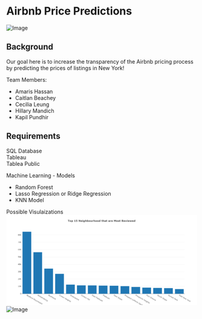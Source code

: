 # Airbnb Price Predictions

![Image](https://slack-imgs.com/?c=1&o1=ro&url=https%3A%2F%2Fwww.newyorkhotels.org%2F%2Fimg_new%2Ftop_banner2.png)

## Background

Our goal here is to increase the transparency of the Airbnb pricing process by predicting the prices of listings in New York!

Team Members:
* Amaris Hassan 
* Caitlan Beachey
* Cecilia Leung
* Hillary Mandich
* Kapil Pundhir

## Requirements

SQL Database<br>
Tableau<br>
Tablea Public<br>

Machine Learning - Models

* Random Forest
* Lasso Regression or Ridge Regression
* KNN Model

Possible Visulaizations <br>
![Image](https://github.com/kman4/AirbnbPredictions/blob/main/Images/Bar.png)
![Image](https://datahack.analyticsvidhya.com/contest/data-science-blogathon-6/?utm_source=blog&utm_medium=popup)
